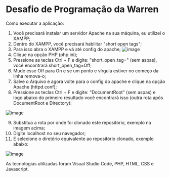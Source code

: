 # Desafio de Programação da Warren
 
Como executar a aplicação:

1. Você precisará instalar um servidor Apache na sua máquina, eu utilizei o XAMPP;
2. Dentro do XAMPP, você precisará habilitar "short open tags";
3. Para isso abra o XAMPP e vá até config do apache;
![image](https://user-images.githubusercontent.com/85131296/167318794-93f0772a-0ac9-41f1-be69-fb45c8211268.png)
4. Clique na opção PHP (php.ini);
5. Pressione as teclas Ctrl + F e digite: "short_open_tag=" (sem aspas), você encontrará short_open_tag=Off;
6. Mude esse Off para On e se um ponto e vírgula estiver no começo da linha remova-o;
7. Salve o Arquivo e agora volte para o config do apache e clique na opção Apache (httpd.conf);
8. Pressione as teclas Ctrl + F e digite: "DocumentRoot" (sem aspas) e logo abaixo do primeiro resultado você encontrará isso (outra rota após DocumentRoot e Directory):

![image](https://user-images.githubusercontent.com/85131296/167319309-ca56ae18-b5cf-4dd8-8dc8-7bbe64e98347.png)

9. Substitua a rota por onde foi clonado este repositório, exemplo na imagem acima;
10. Digite localhost no seu navegador;
11. E selecione o diretório equivalente ao repositório clonado, exemplo abaixo: 

![image](https://user-images.githubusercontent.com/85131296/167319500-617b4106-71bd-4424-9230-f8f608654106.png)

As tecnologias utilizadas foram Visual Studio Code, PHP, HTML, CSS e Javascript.


